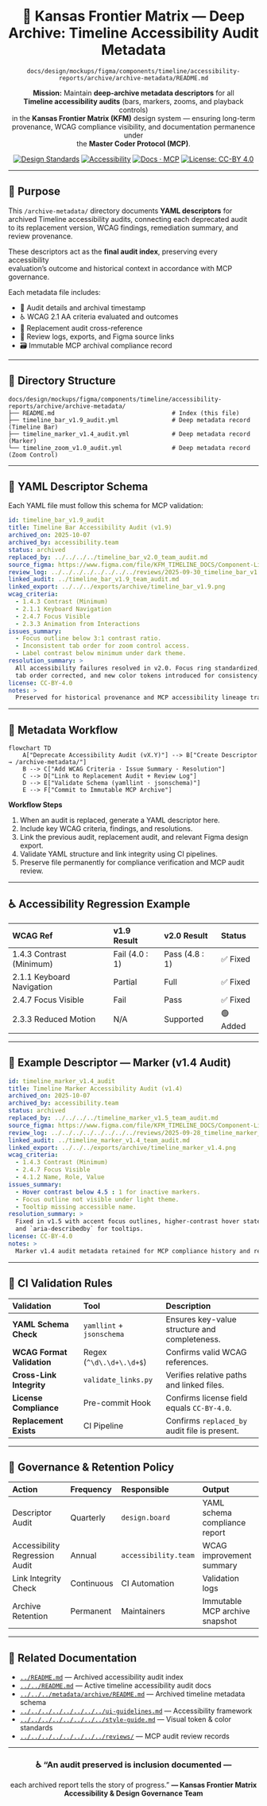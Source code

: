 <div align="center">

# 🧾 Kansas Frontier Matrix — Deep Archive: Timeline Accessibility Audit Metadata  
`docs/design/mockups/figma/components/timeline/accessibility-reports/archive/archive-metadata/README.md`

**Mission:** Maintain **deep-archive metadata descriptors** for all  
**Timeline accessibility audits** (bars, markers, zooms, and playback controls)  
in the **Kansas Frontier Matrix (KFM)** design system — ensuring long-term  
provenance, WCAG compliance visibility, and documentation permanence under  
the **Master Coder Protocol (MCP)**.

[![Design Standards](https://img.shields.io/badge/Design-Human%20Centered-orange)](../../../../../../../../../)
[![Accessibility](https://img.shields.io/badge/Accessibility-WCAG%202.1%20AA-yellow)](../../../../../../../../../)
[![Docs · MCP](https://img.shields.io/badge/Docs-MCP-blue)](../../../../../../../../../../)
[![License: CC-BY 4.0](https://img.shields.io/badge/License-CC--BY%204.0-green)](../../../../../../../../../../../LICENSE)

</div>

---

## 🎯 Purpose

This `/archive-metadata/` directory documents **YAML descriptors** for  
archived Timeline accessibility audits, connecting each deprecated audit  
to its replacement version, WCAG findings, remediation summary, and review provenance.

These descriptors act as the **final audit index**, preserving every accessibility  
evaluation’s outcome and historical context in accordance with MCP governance.

Each metadata file includes:
- 📅 Audit details and archival timestamp  
- ♿ WCAG 2.1 AA criteria evaluated and outcomes  
- 🔗 Replacement audit cross-reference  
- 🧩 Review logs, exports, and Figma source links  
- 🗃️ Immutable MCP archival compliance record  

---

## 🧭 Directory Structure

```text
docs/design/mockups/figma/components/timeline/accessibility-reports/archive/archive-metadata/
├── README.md                                 # Index (this file)
├── timeline_bar_v1.9_audit.yml               # Deep metadata record (Timeline Bar)
├── timeline_marker_v1.4_audit.yml            # Deep metadata record (Marker)
└── timeline_zoom_v1.0_audit.yml              # Deep metadata record (Zoom Control)
````

---

## 🧩 YAML Descriptor Schema

Each YAML file must follow this schema for MCP validation:

```yaml
id: timeline_bar_v1.9_audit
title: Timeline Bar Accessibility Audit (v1.9)
archived_on: 2025-10-07
archived_by: accessibility.team
status: archived
replaced_by: ../../../../timeline_bar_v2.0_team_audit.md
source_figma: https://www.figma.com/file/KFM_TIMELINE_DOCS/Component-Library?node-id=300%3A400
review_log: ../../../../../../../../reviews/2025-09-30_timeline_bar_v1.9.md
linked_audit: ../timeline_bar_v1.9_team_audit.md
linked_export: ../../../exports/archive/timeline_bar_v1.9.png
wcag_criteria:
  - 1.4.3 Contrast (Minimum)
  - 2.1.1 Keyboard Navigation
  - 2.4.7 Focus Visible
  - 2.3.3 Animation from Interactions
issues_summary:
  - Focus outline below 3:1 contrast ratio.
  - Inconsistent tab order for zoom control access.
  - Label contrast below minimum under dark theme.
resolution_summary: >
  All accessibility failures resolved in v2.0. Focus ring standardized,
  tab order corrected, and new color tokens introduced for consistency.
license: CC-BY-4.0
notes: >
  Preserved for historical provenance and MCP accessibility lineage tracking.
```

---

## 🧮 Metadata Workflow

```mermaid
flowchart TD
    A["Deprecate Accessibility Audit (vX.Y)"] --> B["Create Descriptor → /archive-metadata/"]
    B --> C["Add WCAG Criteria · Issue Summary · Resolution"]
    C --> D["Link to Replacement Audit + Review Log"]
    D --> E["Validate Schema (yamllint · jsonschema)"]
    E --> F["Commit to Immutable MCP Archive"]
```

<!-- END OF MERMAID -->

**Workflow Steps**

1. When an audit is replaced, generate a YAML descriptor here.
2. Include key WCAG criteria, findings, and resolutions.
3. Link the previous audit, replacement audit, and relevant Figma design export.
4. Validate YAML structure and link integrity using CI pipelines.
5. Preserve file permanently for compliance verification and MCP audit review.

---

## ♿ Accessibility Regression Example

| WCAG Ref                  | v1.9 Result    | v2.0 Result    | Status   |
| :------------------------ | :------------- | :------------- | :------- |
| 1.4.3 Contrast (Minimum)  | Fail (4.0 : 1) | Pass (4.8 : 1) | ✅ Fixed  |
| 2.1.1 Keyboard Navigation | Partial        | Full           | ✅ Fixed  |
| 2.4.7 Focus Visible       | Fail           | Pass           | ✅ Fixed  |
| 2.3.3 Reduced Motion      | N/A            | Supported      | 🟢 Added |

---

## 🧩 Example Descriptor — Marker (v1.4 Audit)

```yaml
id: timeline_marker_v1.4_audit
title: Timeline Marker Accessibility Audit (v1.4)
archived_on: 2025-10-07
archived_by: accessibility.team
status: archived
replaced_by: ../../../../timeline_marker_v1.5_team_audit.md
source_figma: https://www.figma.com/file/KFM_TIMELINE_DOCS/Component-Library?node-id=400%3A320
review_log: ../../../../../../../../reviews/2025-09-28_timeline_marker_v1.4.md
linked_audit: ../timeline_marker_v1.4_team_audit.md
linked_export: ../../../exports/archive/timeline_marker_v1.4.png
wcag_criteria:
  - 1.4.3 Contrast (Minimum)
  - 2.4.7 Focus Visible
  - 4.1.2 Name, Role, Value
issues_summary:
  - Hover contrast below 4.5 : 1 for inactive markers.
  - Focus outline not visible under light theme.
  - Tooltip missing accessible name.
resolution_summary: >
  Fixed in v1.5 with accent focus outlines, higher-contrast hover states,
  and `aria-describedby` for tooltips.
license: CC-BY-4.0
notes: >
  Marker v1.4 audit metadata retained for MCP compliance history and regression tracking.
```

---

## 🧾 CI Validation Rules

| Validation                 | Tool                      | Description                                   |
| :------------------------- | :------------------------ | :-------------------------------------------- |
| **YAML Schema Check**      | `yamllint` + `jsonschema` | Ensures key-value structure and completeness. |
| **WCAG Format Validation** | Regex (`^\d\.\d+\.\d+$`)  | Confirms valid WCAG references.               |
| **Cross-Link Integrity**   | `validate_links.py`       | Verifies relative paths and linked files.     |
| **License Compliance**     | Pre-commit Hook           | Confirms license field equals `CC-BY-4.0`.    |
| **Replacement Exists**     | CI Pipeline               | Confirms `replaced_by` audit file is present. |

---

## 🧠 Governance & Retention Policy

| Action                         | Frequency  | Responsible          | Output                         |
| :----------------------------- | :--------- | :------------------- | :----------------------------- |
| Descriptor Audit               | Quarterly  | `design.board`       | YAML schema compliance report  |
| Accessibility Regression Audit | Annual     | `accessibility.team` | WCAG improvement summary       |
| Link Integrity Check           | Continuous | CI Automation        | Validation logs                |
| Archive Retention              | Permanent  | Maintainers          | Immutable MCP archive snapshot |

---

## 🧩 Related Documentation

* [`../README.md`](../README.md) — Archived accessibility audit index
* [`../../README.md`](../../README.md) — Active timeline accessibility audit docs
* [`../../../metadata/archive/README.md`](../../../metadata/archive/README.md) — Archived timeline metadata schema
* [`../../../../../../../../ui-guidelines.md`](../../../../../../../../ui-guidelines.md) — Accessibility framework
* [`../../../../../../../../style-guide.md`](../../../../../../../../style-guide.md) — Visual token & color standards
* [`../../../../../../../../reviews/`](../../../../../../../../reviews/) — MCP audit review records

---

<div align="center">

### ♿ “An audit preserved is inclusion documented —

each archived report tells the story of progress.”
**— Kansas Frontier Matrix Accessibility & Design Governance Team**

</div>
